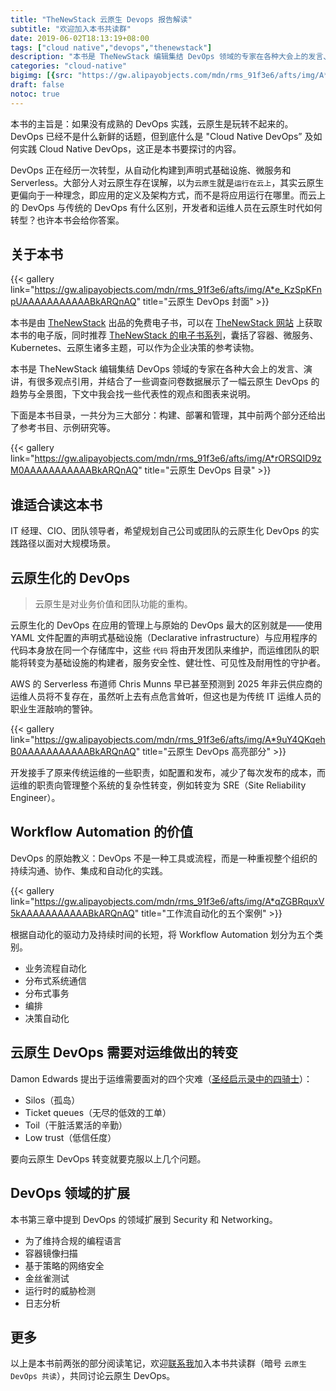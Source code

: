 ```yaml
---
title: "TheNewStack 云原生 Devops 报告解读"
subtitle: "欢迎加入本书共读群"
date: 2019-06-02T18:13:19+08:00
tags: ["cloud native","devops","thenewstack"]
description: "本书是 TheNewStack 编辑集结 DevOps 领域的专家在各种大会上的发言、演讲，有很多观点引用，并结合了一些调查问卷数据展示了一幅云原生 DevOps 的趋势与全景图，本文中我会找一些代表性的观点和图表来说明。"
categories: "cloud-native"
bigimg: [{src: "https://gw.alipayobjects.com/mdn/rms_91f3e6/afts/img/A*olCyTqe3ASoAAAAAAAAAAABkARQnAQ", desc: "Cover of the book Guide to Cloud Native DevOps"}]
draft: false
notoc: true
---
```


本书的主旨是：如果没有成熟的 DevOps 实践，云原生是玩转不起来的。DevOps 已经不是什么新鲜的话题，但到底什么是 "Cloud Native DevOps” 及如何实践 Cloud Native DevOps，这正是本书要探讨的内容。

DevOps 正在经历一次转型，从自动化构建到声明式基础设施、微服务和 Serverless。大部分人对云原生存在误解，以为`云原生`就是`运行在云上`，其实云原生更偏向于一种理念，即应用的定义及架构方式，而不是将应用运行在哪里。而云上的 DevOps 与传统的 DevOps 有什么区别，开发者和运维人员在云原生时代如何转型？也许本书会给你答案。

## 关于本书

{{< gallery link="https://gw.alipayobjects.com/mdn/rms_91f3e6/afts/img/A*e_KzSpKFnpUAAAAAAAAAAABkARQnAQ" title="云原生 DevOps 封面" >}}

本书是由 [TheNewStack](https://thenewstack.com) 出品的免费电子书，可以在 [TheNewStack 网站](https://thenewstack.io/ebooks/devops/cloud-native-devops-2019/) 上获取本书的电子版，同时推荐 [TheNewStack 的电子书系列](https://thenewstack.io/ebooks)，囊括了容器、微服务、Kubernetes、云原生诸多主题，可以作为企业决策的参考读物。

本书是 TheNewStack 编辑集结 DevOps 领域的专家在各种大会上的发言、演讲，有很多观点引用，并结合了一些调查问卷数据展示了一幅云原生 DevOps 的趋势与全景图，下文中我会找一些代表性的观点和图表来说明。

下面是本书目录，一共分为三大部分：构建、部署和管理，其中前两个部分还给出了参考书目、示例研究等。

{{< gallery link="https://gw.alipayobjects.com/mdn/rms_91f3e6/afts/img/A*rORSQID9zM0AAAAAAAAAAABkARQnAQ" title="云原生 DevOps 目录" >}}

## 谁适合读这本书

IT 经理、CIO、团队领导者，希望规划自己公司或团队的云原生化 DevOps 的实践路径以面对大规模场景。

## 云原生化的 DevOps

> 云原生是对业务价值和团队功能的重构。

云原生化的 DevOps 在应用的管理上与原始的 DevOps 最大的区别就是——使用 YAML 文件配置的声明式基础设施（Declarative infrastructure）与应用程序的代码本身放在同一个存储库中，这些 `代码` 将由开发团队来维护，而运维团队的职能将转变为基础设施的构建者，服务安全性、健壮性、可见性及耐用性的守护者。

AWS 的 Serverless 布道师 Chris Munns 早已甚至预测到 2025 年非云供应商的运维人员将不复存在，虽然听上去有点危言耸听，但这也是为传统 IT 运维人员的职业生涯敲响的警钟。

{{< gallery link="https://gw.alipayobjects.com/mdn/rms_91f3e6/afts/img/A*9uY4QKqehB0AAAAAAAAAAABkARQnAQ" title="云原生 DevOps 高亮部分" >}}

开发接手了原来传统运维的一些职责，如配置和发布，减少了每次发布的成本，而运维的职责向管理整个系统的复杂性转变，例如转变为 SRE（Site Reliability Engineer）。	

## Workflow Automation 的价值

DevOps 的原始教义：DevOps 不是一种工具或流程，而是一种重视整个组织的持续沟通、协作、集成和自动化的实践。

{{< gallery link="https://gw.alipayobjects.com/mdn/rms_91f3e6/afts/img/A*qZGBRquxV5kAAAAAAAAAAABkARQnAQ" title="工作流自动化的五个案例" >}}

根据自动化的驱动力及持续时间的长短，将 Workflow Automation 划分为五个类别。

- 业务流程自动化
- 分布式系统通信
- 分布式事务
- 编排
- 决策自动化

## 云原生 DevOps 需要对运维做出的转变

Damon Edwards 提出于运维需要面对的四个灾难（[圣经启示录中的四骑士](https://zh.wikipedia.org/wiki/启示录中的四骑士)）：

- Silos（孤岛）
- Ticket queues（无尽的低效的工单）
- Toil（干脏活累活的辛勤）
- Low trust（低信任度）

要向云原生 DevOps 转变就要克服以上几个问题。

## DevOps 领域的扩展

本书第三章中提到 DevOps 的领域扩展到 Security 和 Networking。

- 为了维持合规的编程语言
- 容器镜像扫描
- 基于策略的网络安全
- 金丝雀测试
- 运行时的威胁检测
- 日志分析

## 更多

以上是本书前两张的部分阅读笔记，欢迎[联系我](https://jimmysong.io/about)加入本书共读群（暗号 `云原生 DevOps 共读`），共同讨论云原生 DevOps。